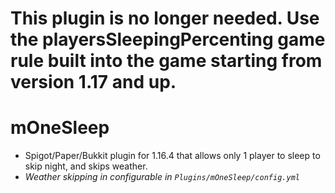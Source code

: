 # This plugin is no longer needed. Use the playersSleepingPercenting game rule built into the game starting from version 1.17 and up.

# mOneSleep
- Spigot/Paper/Bukkit plugin for 1.16.4 that allows only 1 player to sleep to skip night, and skips weather. 
- *Weather skipping in configurable in `Plugins/mOneSleep/config.yml`*
